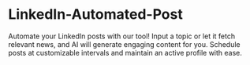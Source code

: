 # LinkedIn-Automated-Post
Automate your LinkedIn posts with our tool! Input a topic or let it fetch relevant news, and AI will generate engaging content for you. Schedule posts at customizable intervals and maintain an active profile with ease.
